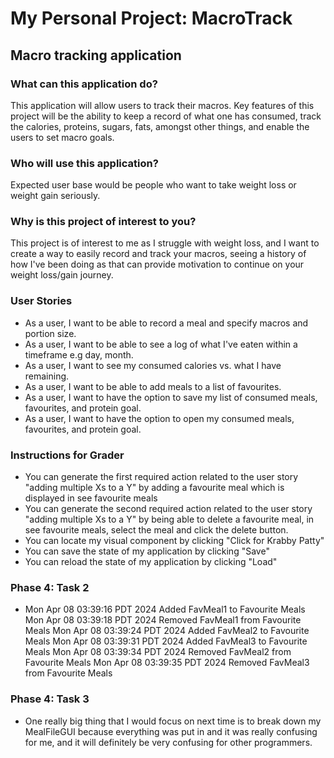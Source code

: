 # My Personal Project: MacroTrack

## Macro tracking application

### What can this application do?
This application will allow users to track their macros. Key features of this project will be the ability to keep a 
record of what one has consumed, track the calories, proteins, sugars, fats, amongst other things, and enable the users to set 
macro goals. 

### Who will use this application? 
Expected user base would be people who want to take weight loss or weight gain seriously. 

### Why is this project of interest to you?
This project is of interest to me as I struggle with weight loss, and I want to create a way to easily record and track your macros, 
seeing a history of how I've been doing as that can provide motivation to continue on your weight loss/gain journey. 

### User Stories
- As a user, I want to be able to record a meal and specify macros and portion size.
- As a user, I want to be able to see a log of what I've eaten within a timeframe e.g day, month.
- As a user, I want to see my consumed calories vs. what I have remaining.
- As a user, I want to be able to add meals to a list of favourites.
- As a user, I want to have the option to save my list of consumed meals, favourites, and protein goal. 
- As a user, I want to have the option to open my consumed meals, favourites, and protein goal. 

### Instructions for Grader
- You can generate the first required action related to the user story "adding multiple Xs to a Y" by adding a favourite meal which is displayed in see favourite meals
- You can generate the second required action related to the user story "adding multiple Xs to a Y" by being able to delete a favourite meal, in see favourite meals, select the meal and click the delete button.
- You can locate my visual component by clicking "Click for Krabby Patty"
- You can save the state of my application by clicking "Save"
- You can reload the state of my application by clicking "Load"

### Phase 4: Task 2
- Mon Apr 08 03:39:16 PDT 2024
Added FavMeal1 to Favourite Meals
Mon Apr 08 03:39:18 PDT 2024
Removed FavMeal1 from Favourite Meals
Mon Apr 08 03:39:24 PDT 2024
Added FavMeal2 to Favourite Meals
Mon Apr 08 03:39:31 PDT 2024
Added FavMeal3 to Favourite Meals
Mon Apr 08 03:39:34 PDT 2024
Removed FavMeal2 from Favourite Meals
Mon Apr 08 03:39:35 PDT 2024
Removed FavMeal3 from Favourite Meals

### Phase 4: Task 3
- One really big thing that I would focus on next time is to break down my MealFileGUI because everything was put in
and it was really confusing for me, and it will definitely be very confusing for other programmers. 
